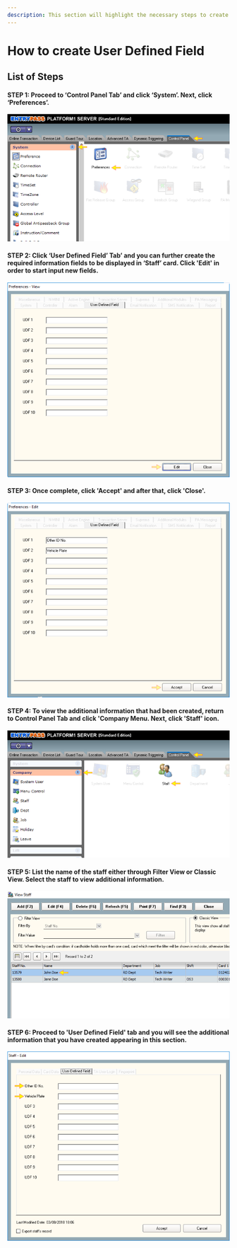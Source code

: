 ```yaml
---
description: This section will highlight the necessary steps to create User Defined Field
---
```


# How to create User Defined Field

## List of Steps

#### STEP 1: Proceed to ‘Control Panel Tab’ and click ‘System’. Next, click ‘Preferences’.

![](../.gitbook/assets/untitled1%20%288%29.png)



#### STEP 2: Click ‘User Defined Field’ Tab’ and you can further create the required information fields to be displayed in ‘Staff’ card. Click 'Edit' in order to start input new fields.

![](../.gitbook/assets/untitled2%20%2810%29.png)



#### STEP 3: Once complete, click 'Accept' and after that, click 'Close'. 

![](../.gitbook/assets/untitled3%20%2818%29.png)



#### STEP 4: To view the additional information that had been created, return to Control Panel Tab and click 'Company Menu. Next, click 'Staff' icon. 

![](../.gitbook/assets/untitled4%20%2810%29.png)



#### STEP 5: List the name of the staff either through Filter View or Classic View. Select the staff to view additional information.

![](../.gitbook/assets/untitled5%20%281%29.png)



#### STEP 6: Proceed to 'User Defined Field' tab and you will see the additional information that you have created appearing in this section.

![](../.gitbook/assets/untitled6%20%288%29.png)



